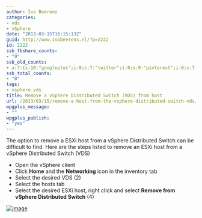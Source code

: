 ```yaml
---
author: Ivo Beerens
categories:
- vds
- vSphere
date: "2013-03-15T16:15:13Z"
guid: http://www.ivobeerens.nl/?p=2222
id: 2222
ssb_fbshare_counts:
- "0"
ssb_old_counts:
- a:7:{s:10:"googleplus";i:0;s:7:"twitter";i:0;s:9:"pinterest";i:0;s:7:"fbshare";i:0;s:8:"linkedin";i:0;s:6:"reddit";i:0;s:6:"tumblr";i:0;}
ssb_total_counts:
- "0"
tags:
- vsphere.vds
title: Remove a vSphere Distributed Switch (VDS) from host
url: /2013/03/15/remove-a-host-from-the-vsphere-distributed-switch-vds/
wpgplus_message:
- ""
wpgplus_publish:
- "yes"
---
```


The option to remove a ESXi host from a vSphere Distributed Switch can be difficult to find. Here are the steps listed to remove an ESXi host from a vSphere Distributed Switch (VDS)

- Open the vSphere client
- Click **Home** and the **Networking** icon in the inventory tab
- Select the desired VDS (2)
- Select the hosts tab
- Select the desired ESXi host, right click and select **Remove from vSphere Distributed Switch** (4)

[![image](http://localhost/wp-content/uploads/2013/03/image_thumb1.png "image")](http://localhost/wp-content/uploads/2013/03/image1.png)

